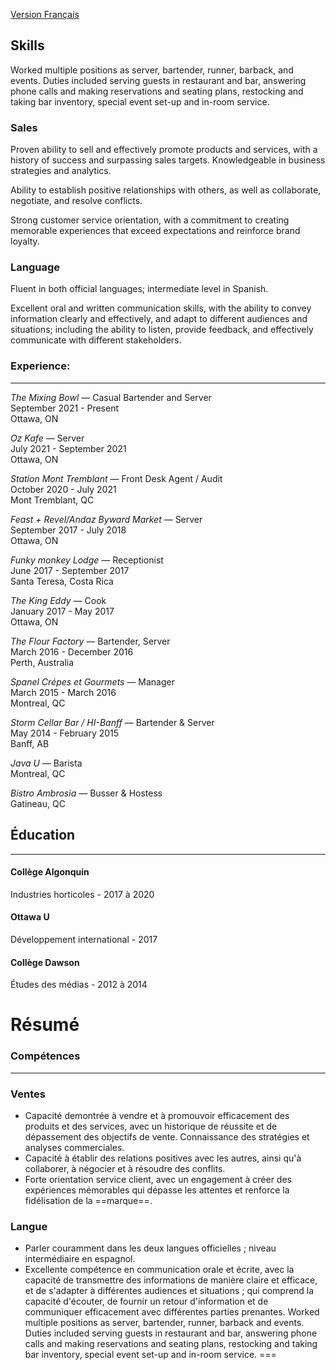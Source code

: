 [Version Français](#Résumé)

## Skills  

Worked multiple positions as server, bartender, runner, barback, and events. Duties included serving guests in restaurant and bar, answering phone calls and making reservations and seating plans, restocking and taking bar inventory, special event set-up and in-room service.

### Sales

Proven ability to sell and effectively promote products and services, with a history of success and surpassing sales targets. Knowledgeable in business strategies and analytics.

Ability to establish positive relationships with others, as well as collaborate, negotiate, and resolve conflicts.

Strong customer service orientation, with a commitment to creating memorable experiences that exceed expectations and reinforce brand loyalty.

### Language

Fluent in both official languages; intermediate level in Spanish.

Excellent oral and written communication skills, with the ability to convey information clearly and effectively, and adapt to different audiences and situations; including the ability to listen, provide feedback, and effectively communicate with different stakeholders. 

### Experience:  
--- 
*The Mixing Bowl* — Casual Bartender and Server  
September 2021 - Present  
Ottawa, ON  

*Oz Kafe* — Server  
July 2021 - September 2021  
Ottawa, ON   

*Station Mont Tremblant* — Front Desk Agent / Audit  
October 2020 - July 2021  
Mont Tremblant, QC  

*Feast + Revel/Andaz Byward Market* — Server    
September 2017 - July 2018  
Ottawa, ON  

*Funky monkey Lodge* — Receptionist  
June 2017 - September 2017  
Santa Teresa, Costa Rica  

*The King Eddy* — Cook  
January 2017 - May 2017  
Ottawa, ON  

*The Flour Factory* — Bartender, Server  
March 2016 - December 2016  
Perth, Australia  

*Spanel Crépes et Gourmets* — Manager  
March 2015 - March 2016  
Montreal, QC  

*Storm Cellar Bar / HI-Banff* — Bartender & Server  
May 2014 - February 2015   
Banff, AB  

*Java U* — Barista   
Montreal, QC  
 
*Bistro Ambrosia* — Busser & Hostess  
Gatineau, QC  

## Éducation  
---
#### Collège Algonquin  
Industries horticoles - 2017 à 2020  

#### Ottawa U   
Développement international - 2017  

#### Collège Dawson  
Études des médias - 2012 à 2014  


# Résumé

### Compétences
---
### Ventes
- Capacité demontrée à vendre et à promouvoir efficacement des produits et des services, avec un historique de réussite et de dépassement des objectifs de vente. Connaissance des stratégies et analyses commerciales. 
- Capacité à établir des relations positives avec les autres, ainsi qu'à collaborer, à négocier et à résoudre des conflits.
- Forte orientation service client, avec un engagement à créer des expériences mémorables qui dépasse les attentes et renforce la fidélisation de la ==marque==. 

### Langue
- Parler couramment dans les deux langues officielles ; niveau intermédiaire en espagnol.
- Excellente compétence en communication orale et écrite, avec la capacité de transmettre des informations de manière claire et efficace, et de s'adapter à différentes audiences et situations ; qui comprend la capacité d'écouter, de fournir un retour d'information et de communiquer efficacement avec différentes parties prenantes.
Worked multiple positions as server, bartender, runner, barback and events.
Duties included serving guests in restaurant and bar, answering phone calls and
making reservations and seating plans, restocking and taking bar inventory,
special event set-up and in-room service.
===
